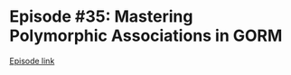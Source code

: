 # Episode #35: Mastering Polymorphic Associations in GORM

[Episode link](https://www.codeheim.io/courses/Episode-35-GORM-Polymorphic-Associations-6631afe7f49c6135b1a00ad4)
